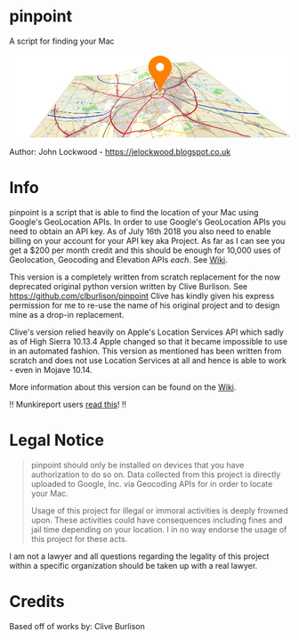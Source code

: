 # pinpoint
A script for finding your Mac

![pinpoint logo](/support_files/pinpoint-logo-wide.png)

Author: John Lockwood - https://jelockwood.blogspot.co.uk  

# Info

pinpoint is a script that is able to find the location of your Mac using Google's GeoLocation APIs. In order to use Google's GeoLocation APIs you need to obtain an API key. As of July 16th 2018 you also need to enable billing on your account for your API key aka Project. As far as I can see you get a $200 per month credit and this should be enough for 10,000 uses of Geolocation, Geocoding and Elevation APIs _each_. See [Wiki](https://github.com/jelockwood/pinpoint/wiki).

This version is a completely written from scratch replacement for the now deprecated original python version written by Clive Burlison. See https://github.com/clburlison/pinpoint Clive has kindly given his express permission for me to re-use the name of his original project and to design mine as a drop-in replacement.

Clive's version relied heavily on Apple's Location Services API which sadly as of High Sierra 10.13.4 Apple changed so that it became impossible to use in an automated fashion. This version as mentioned has been written from scratch and does not use Location Services at all and hence is able to work - even in Mojave 10.14.

More information about this version can be found on the [Wiki](https://github.com/jelockwood/pinpoint/wiki).

:bangbang: Munkireport users [read this](https://github.com/jelockwood/pinpoint/wiki/MunkiReport-Setup)! :bangbang:

# Legal Notice

> pinpoint should only be installed on devices that you have authorization to do so on. Data collected from this project is directly uploaded to Google, Inc. via Geocoding APIs for in order to locate your Mac.
>
> Usage of this project for illegal or immoral activities is deeply frowned upon. These activities could have consequences including fines and jail time depending on your location. I in no way endorse the usage of this project for these acts.

I am not a lawyer and all questions regarding the legality of this project within a specific organization should be taken up with a real lawyer.


# Credits
Based off of works by:  Clive Burlison
